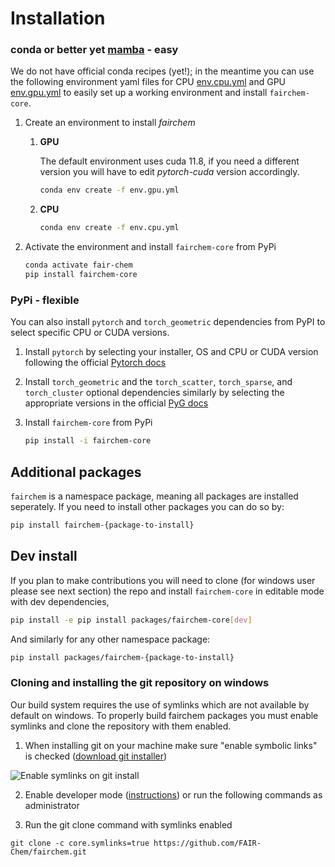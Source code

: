 # Installation

### conda or better yet [mamba](https://mamba.readthedocs.io/en/latest/user_guide/mamba.html) - easy

We do not have official conda recipes (yet!); in the meantime you can use the
following environment yaml files for CPU [env.cpu.yml](https://raw.githubusercontent.com/FAIR-Chem/fairchem/main/packages/env.cpu.yml)
and GPU [env.gpu.yml](https://raw.githubusercontent.com/FAIR-Chem/fairchem/main/packages/env.gpu.yml) to easily set up a
working environment and install `fairchem-core`.

1. Create an environment to install *fairchem*
   1. **GPU**

      The default environment uses cuda 11.8, if you need a different version you will have to edit *pytorch-cuda* version
      accordingly.
      ```bash
      conda env create -f env.gpu.yml
      ```

   2. **CPU**
      ```bash
      conda env create -f env.cpu.yml
      ```

2. Activate the environment and install `fairchem-core` from PyPi
   ```bash
   conda activate fair-chem
   pip install fairchem-core
   ```

### PyPi - flexible
You can also install `pytorch` and `torch_geometric` dependencies from PyPI to select specific CPU or CUDA versions.

1. Install `pytorch` by selecting your installer, OS and CPU or CUDA version following the official
[Pytorch docs](https://pytorch.org/get-started/locally/)

2. Install `torch_geometric` and the `torch_scatter`, `torch_sparse`, and `torch_cluster` optional dependencies
   similarly by selecting the appropriate versions in the official
   [PyG docs](https://pytorch-geometric.readthedocs.io/en/latest/notes/installation.html)

3. Install `fairchem-core` from PyPi
   ```bash
   pip install -i fairchem-core
   ```


## Additional packages

`fairchem` is a namespace package, meaning all packages are installed seperately. If you need
to install other packages you can do so by:
```bash
pip install fairchem-{package-to-install}
```

## Dev install

If you plan to make contributions you will need to clone (for windows user please see next section) the repo and install
`fairchem-core` in editable mode with dev
dependencies,
```bash
pip install -e pip install packages/fairchem-core[dev]
```

And similarly for any other namespace package:
```bash
pip install packages/fairchem-{package-to-install}
```

### Cloning and installing the git repository on windows

Our build system requires the use of symlinks which are not available by default on windows. To properly build fairchem packages you must enable symlinks and clone the repository with them enabled.

1) When installing git on your machine make sure "enable symbolic links" is checked  ([download git installer](https://git-scm.com/download/win))

![Enable symlinks on git install](https://i.stack.imgur.com/kZmPI.png)

2) Enable developer mode ([instructions](https://learn.microsoft.com/en-us/windows/apps/get-started/enable-your-device-for-development)) or run the following commands as administrator

3) Run the git clone command with symlinks enabled
```
git clone -c core.symlinks=true https://github.com/FAIR-Chem/fairchem.git
```
